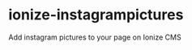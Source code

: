 ionize-instagrampictures
========================

Add instagram pictures to your page on Ionize CMS
